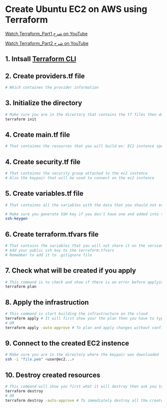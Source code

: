 # Create Ubuntu EC2 on AWS using Terraform
[Watch Terraform_Part1 شرح on YouTube](https://youtu.be/zF_N4flz8lw)

[Watch Terraform_Part2 شرح on YouTube](https://youtu.be/V6CPs_C9v8A)


## 1. Intsall [Terraform CLI](https://www.terraform.io/downloads)

## 2. Create providers.tf file
```bash
# Which containes the provider information
```
## 3. Initialize the directory
```bash
# Make sure you are in the directory that contains the tf files then do the follosing:
terraform init
```

## 4. Create main.tf file
```bash
# That containes the resources that you will build ex: EC2 instence specs
```

## 4. Create security.tf file
```bash
# That containes the security group attached to the ec2 instence 
# Also the keypair that will be used to connect on the ec2 instence
```

## 5. Create variables.tf file
```bash
# That containes all the variables with the data that you should not expose to public

# Make sure you generate SSH key if you don't have one and added into the variables.tf file
ssh-keygen 
```

## 6. Create terraform.tfvars file 
```bash
# That contains the variables that you will not share it on the version control
# Add your public ssh key to the terraform.tfvars
# Remember to add it to .gitignore file
```

## 7. Check what will be created if you apply 
```bash
# This command is to check and show if there is an error before applying it 
terraform plan
```

## 8. Apply the infrastruction 
```bash
# This command is start building the infrastructure on the cloud  
terraform apply # It will first show your the plan then you have to type yes to build
# OR 
terraform apply -auto-approve # To plan and apply changes without confirming
```

## 9. Connect to the created EC2 instence
```bash
# Make sure you are in the directory where the keypair was downloaded   
ssh -i "file.pem" <user@ec2...>
```

## 10. Destroy created resources
```bash
# This command will show you first what it will destroy then ask you to type yes to confirm
terraform destroy
# OR
terraform destroy -auto-approve # To immediately destroy all the created resources without confirming 
```
